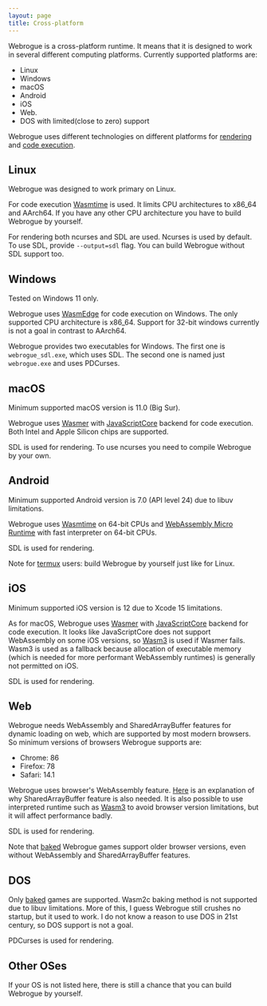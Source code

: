 ```yaml
---
layout: page
title: Cross-platform
---
```


Webrogue is a cross-platform runtime. It means that it is designed to work in several different computing platforms. Currently supported platforms are:
 - Linux
 - Windows
 - macOS
 - Android
 - iOS
 - Web.
 - DOS with limited(close to zero) support

Webrogue uses different technologies on different platforms for [rendering](../in_depth/rendering) and [code execution](../in_depth/runtimes).

## Linux
Webrogue was designed to work primary on Linux.

For code execution [Wasmtime](https://wasmtime.dev/) is used. It limits CPU architectures to x86_64 and AArch64. If you have any other CPU architecture you have to build Webrogue by yourself.

For rendering both ncurses and SDL are used. Ncurses is used by default. To use SDL, provide `--output=sdl` flag.
You can build Webrogue without SDL support too.

## Windows
Tested on Windows 11 only.

Webrogue uses [WasmEdge](https://wasmedge.org/) for code execution on Windows. The only supported CPU architecture is x86_64. Support for 32-bit windows currently is not a goal in contrast to AArch64.

Webrogue provides two executables for Windows. The first one is `webrogue_sdl.exe`, which uses SDL. The second one is named just `webrogue.exe` and uses PDCurses.

## macOS
Minimum supported macOS version is 11.0 (Big Sur).

Webrogue uses [Wasmer](https://wasmer.io/) with [JavaScriptCore](https://docs.webkit.org/Deep%20Dive/JSC/JavaScriptCore.html) backend for code execution. Both Intel and Apple Silicon chips are supported.

SDL is used for rendering. To use ncurses you need to compile Webrogue by your own.

## Android
Minimum supported Android version is 7.0 (API level 24) due to libuv limitations.

Webrogue uses [Wasmtime](https://wasmtime.dev/) on 64-bit CPUs and [WebAssembly Micro Runtime](https://bytecodealliance.github.io/wamr.dev/) with fast interpreter on 64-bit CPUs.

SDL is used for rendering.

Note for [termux](https://termux.dev/en/) users: build Webrogue by yourself just like for Linux.

## iOS
Minimum supported iOS version is 12 due to Xcode 15 limitations.

As for macOS, Webrogue uses [Wasmer](https://wasmer.io/) with [JavaScriptCore](https://docs.webkit.org/Deep%20Dive/JSC/JavaScriptCore.html) backend for code execution. It looks like JavaScriptCore does not support WebAssembly on some iOS versions, so [Wasm3](https://github.com/wasm3/wasm3) is used if Wasmer fails. Wasm3 is used as a fallback because allocation of executable memory (which is needed for more performant WebAssembly runtimes) is generally not permitted on iOS.

SDL is used for rendering.

## Web
Webrogue needs WebAssembly and SharedArrayBuffer features for dynamic loading on web, which are supported by most modern browsers. So minimum versions of browsers Webrogue supports are:
 - Chrome: 86
 - Firefox: 78
 - Safari: 14.1

Webrogue uses browser's WebAssembly feature. [Here](../in_depth/web_runtime.) is an explanation of why SharedArrayBuffer feature is also needed.
It is also possible to use interpreted runtime such as [Wasm3](https://github.com/wasm3/wasm3) to avoid browser version limitations, but it will affect performance badly.

SDL is used for rendering.

Note that [baked](./bakeable) Webrogue games support older browser versions, even without WebAssembly and SharedArrayBuffer features.

## DOS
Only [baked](./bakeable) games are supported. Wasm2c baking method is not supported due to libuv limitations. More of this, I guess Webrogue still crushes no startup, but it used to work. I do not know a reason to use DOS in 21st century, so DOS support is not a goal.

PDCurses is used for rendering.

## Other OSes
If your OS is not listed here, there is still a chance that you can build Webrogue by yourself.
